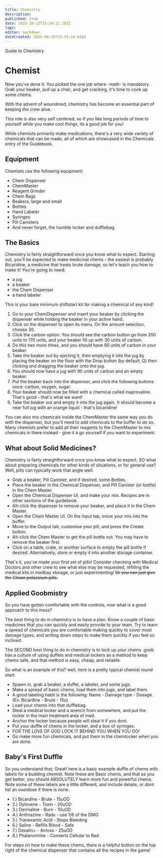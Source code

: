 ```yaml
---
title: Chemistry
description: 
published: true
date: 2025-10-12T15:24:11.183Z
tags: 
editor: markdown
dateCreated: 2025-06-19T23:55:14.616Z
---
```


Guide to Chemistry

# Chemist

Now you've done it. You picked the one job where -math- is mandatory. Grab your beaker, pull up a chair, and get cracking, it's time to cook up some chems.

With the advent of woundmed, chemistry has become an essential part of keeping the crew alive.

This role is also very self centered, so if you like long periods of time to yourself while you make cool things, its a good job for you!

While chemists primarily make medications, there's a very wide variety of chemicals that can be made, all of which are showcased in the Chemicals entry of the Guidebook.

## Equipment

Chemists use the following equipment:

-   Chem Dispenser
-   ChemMaster
-   Reagent Grinder
-   Chem Bags
-   Beakers, large and small
-   Bottles
-   Hand Labeler
-   Syringes
-   Pill Canisters
-   And never forget, the humble locker and dufflebag.

## The Basics

Chemistry is fairly straightforward once you know what to expect. Starting out, you'll be expected to make medicinal chems - the easiest is probably Bicaridine, a medicine that treats brute damage, so let's teach you how to make it!
You're going to need:

- a jug
- a beaker
- the Chem Dispenser
- a hand labeler

This is your bare minimum shiftstart kit for making a chemical of any kind!

1. Go to your ChemDispenser and insert your beaker by clicking the dispenser while holding the beaker in your active hand.
2. Click on the dispenser to open its menu. On the amount selection, choose 30.
3. Click the carbon option. You should see the carbon button go from 200 units to 170 units, and your beaker fill up with 30 units of carbon.
4. Do this two more times, and you should have 90 units of carbon in your beaker.
5. Take the beaker out by ejecting it, then emptying it into the jug by placing the beaker on the floor with the Drop button (by default, Q) then clicking and dragging the beaker onto the jug.
6. You should now have a jug with 90 units of carbon and an empty beaker.
7. Put the beaker back into the dispenser, and click the following buttons once: carbon, oxygen, sugar.
8. Your beaker should now be filled with a chemical called inaprovaline. That's good - that's what we want!
9. Take the beaker out and empty it into the jug again. It should become a near full jug with an orange liquid - that's bicaridine!

You can also mix chemicals inside the ChemMaster the same way you do with the dispenser, but you'll need to add chemicals to the buffer to do so. Many chemists prefer to add all their reagents to the ChemMaster to mix chemicals in there instead - give it a go yourself if you want to experiment.

## What about Solid Medicines?

Chemistry is fairly straightforward once you know what to expect. SO what about preparing chemicals for other kinds of situations, or for general use? Well, pills can typically work that angle well.
 <ul>
   <li>Grab a beaker, Pill Canister, and if desired, some Bottles.</li>  
 <li>Place the beaker in the Chemical Dispenser, and Pill Canister (or bottle) in the Chem Master.</li>
 <li>Open the Chemical Dispenser UI, and make your mix. Recipes are in other sections of the guidebook.</li>
 <li>Alt-click the dispenser to remove your beaker, and place it in the Chem Master.</li>
 <li>Open the Chem Master UI. On the Input tab, move your mix into the buffer.</li>
 <li>Move to the Output tab, customise your pill, and press the Create button.</li>
 <li>Alt-click the Chem Master to get the pill bottle out. You may have to remove the beaker first.</li>
 <li>Click on a table, crate, or another surface to empty the pill bottle if desired. Alternatively, store or empty it into another storage container.</li>
   </ul>
 
That's it, you've made your first set of pills! Consider checking with Medical Doctors and other crew to see what else may be requested, refilling the medical kits in medbay storage, or just experimenting! ~~Or you can just give the Clown potassium pills.~~

## Applied Goobmistry

So you have gotten comfortable with the controls, now what is a good approach to this mess?

The best thing to do in chemistry is to have a plan. Know a couple of basic medicines that you can quickly and easily provide to your team. Try to learn a spread of chemicals you are comfortable making quickly to cover most damage types, and writing down steps to make them quickly if you feel so inclined. 

The SECOND best thing to do in chemistry is to lock up your chems. goob has a culture of using duffels and medical lockers as a method to keep chems safe, and that method is easy, cheap, and reliable. 

So what is an example of this? well, here is a pretty typical chemist round start:

- Spawn in, grab a beaker, a duffel, a labeler, and some jugs.
- Make a spread of basic chems, load them into jugs, and label them.
- A good labeling habit is the following: Name - Damage type - Dosage. (Ex: Bicardine - Brute - 15u)
- Load your chems into that dufflebag. 
- Steal a medical locker and a wrench from somewhere, and put the locker in the main treatment area of med.
- Anchor the locker because people will steal it if you dont. 
- Put your duffle of chems in the locker, and a box of syringes.
- FOR THE LOVE OF GOD LOCK IT BEHIND YOU WHEN YOU GO!
- Go make more fun chemicals, and put them in the chemlocker when you are done. 

## Baby's First Duffle
So you understand that; Great! here is a basic example duffle of chems with labels for a budding chemist. Note these are Basic chems, and that as you get better, you should ABSOLUTELY learn more fun and powerful chems. Note some of these labels are a little different, and include details, or dont list an overdose if there is none. 
- 1.) Bicardine - Brute - 15uOD
- 2.) Dylovene - Toxin - 20uOD
- 3.) Dermaline - Burn - 10uOD
- 4.) Arithrazine - Rads - use 1/6 of the DMG
- 5.) Tranexamic Acid - Stops Bleeding
- 6.) Saline - Refills Blood - Safe
- 7.) Dexalin+ - Airloss - 25uOD
- 8.) Phalanximine - Converts Cellular to Rad

For steps on how to make these chems, there is a helpful button on the top right of the chemical dispenser that contains all the recipes in the game! 
